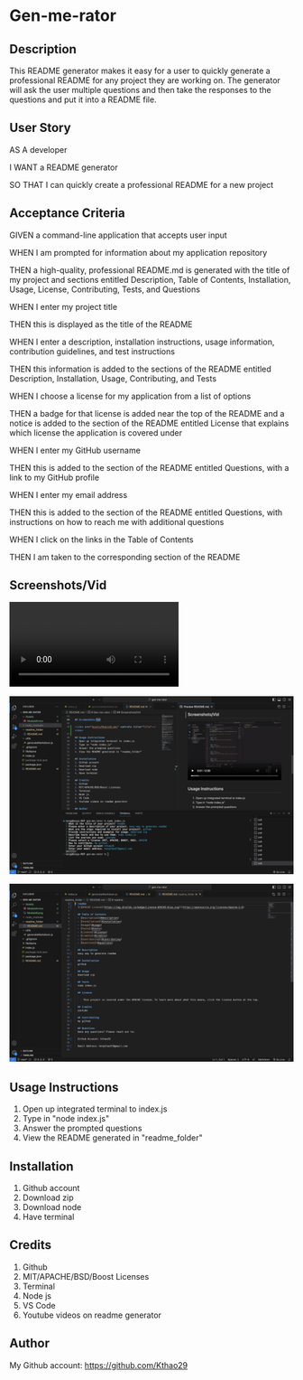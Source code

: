 # Gen-me-rator

## Description
This README generator makes it easy for a user to quickly generate a professional README for any project they are working on. The generator will ask the user multiple questions and then take the responses to the questions and put it into a README file.

## User Story
AS A developer

I WANT a README generator

SO THAT I can quickly create a professional README for a new project

## Acceptance Criteria
GIVEN a command-line application that accepts user input

WHEN I am prompted for information about my application repository

THEN a high-quality, professional README.md is generated with the title of my project and sections entitled Description, Table of Contents, Installation, Usage, License, Contributing, Tests, and Questions

WHEN I enter my project title

THEN this is displayed as the title of the README

WHEN I enter a description, installation instructions, usage information, contribution guidelines, and test instructions

THEN this information is added to the sections of the README entitled Description, Installation, Usage, Contributing, and Tests

WHEN I choose a license for my application from a list of options

THEN a badge for that license is added near the top of the README and a notice is added to the section of the README entitled License that explains which license the application is covered under

WHEN I enter my GitHub username

THEN this is added to the section of the README entitled Questions, with a link to my GitHub profile

WHEN I enter my email address

THEN this is added to the section of the README entitled Questions, with instructions on how to reach me with additional questions

WHEN I click on the links in the Table of Contents

THEN I am taken to the corresponding section of the README

## Screenshots/Vid

<video src="Assets/ReadmeVid.mp4" controls title="Title"></video>

![Alt text](Assets/Module9.png)

![Alt text](Assets/README.png)

## Usage Instructions
1. Open up integrated terminal to index.js
2. Type in "node index.js"
3. Answer the prompted questions
4. View the README generated in "readme_folder"

## Installation
1. Github account
2. Download zip
3. Download node
4. Have terminal

## Credits
1. Github
2. MIT/APACHE/BSD/Boost Licenses
3. Terminal
4. Node js
5. VS Code
6. Youtube videos on readme generator

## Author
My Github account: https://github.com/Kthao29